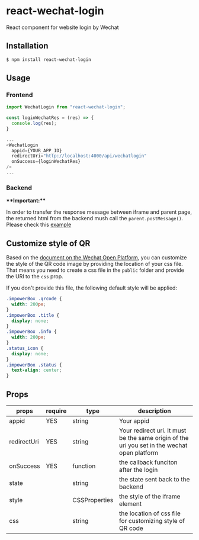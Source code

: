 # react-wechat-login

React component for website login by Wechat

## Installation

```bash
$ npm install react-wechat-login
```

## Usage

### Frontend

```js
import WechatLogin from "react-wechat-login";

const loginWechatRes = (res) => {
  console.log(res);
}

...
<WechatLogin
  appid={YOUR_APP_ID}
  redirectUri="http://localhost:4000/api/wechatlogin"
  onSuccess={loginWechatRes}
/>
...

```

### Backend

**\*\*Important:\*\***

In order to transfer the response message between iframe and parent page, the returned html from the backend mush call the `parent.postMessage()`. Please check this [example](https://github.com/philwu/react-wechat-login/tree/main/example)

## Customize style of QR

Based on the [document on the Wechat Open Platform](https://developers.weixin.qq.com/doc/oplatform/Website_App/WeChat_Login/Wechat_Login.html), you can customize the style of the QR code image by providing the location of your css file. That means you need to create a css file in the `public` folder and provide the URI to the `css` prop.

If you don't provide this file, the following default style will be applied:

```css
.impowerBox .qrcode {
  width: 200px;
}
.impowerBox .title {
  display: none;
}
.impowerBox .info {
  width: 200px;
}
.status_icon {
  display: none;
}
.impowerBox .status {
  text-align: center;
}
```

## Props

| props       | require | type          | description                                                                                  |
| ----------- | ------- | ------------- | -------------------------------------------------------------------------------------------- |
| appid       | YES     | string        | Your appid                                                                                   |
| redirectUri | YES     | string        | Your redirect uri. It must be the same origin of the uri you set in the wechat open platform |
| onSuccess   | YES     | function      | the callback funciton after the login                                                        |
| state       |         | string        | the state sent back to the backend                                                           |
| style       |         | CSSProperties | the style of the iframe element                                                              |
| css         |         | string        | the location of css file for customizing style of QR code                                    |
